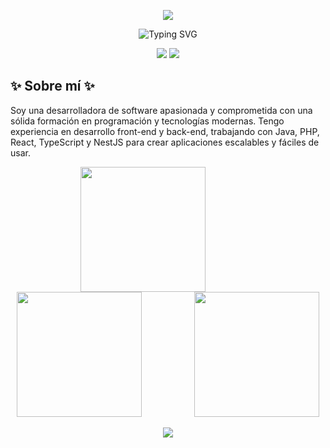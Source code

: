 <!-- Encabezado con imagen -->
<p align="center">
  <img src="https://capsule-render.vercel.app/api?type=waving&color=0:00c6ff,100:0072ff&height=200&section=header&text=⭐%20Hola!%20Soy%20Alicia%20Medina%20⭐&fontSize=40&fontColor=ffffff&animation=fadeIn" />
</p>

<!-- Frase introductoria animada centrada en azul, sin cortes -->
<p align="center">
  <img src="https://readme-typing-svg.demolab.com?font=Fira+Code&weight=700&size=24&pause=1000&color=1E3C72&center=true&vCenter=true&width=900&lines=%E2%AD%90+Desarrolladora+Fullstack+|+Amante+del+Codigo+Limpio+|+AI+%E2%AD%90" alt="Typing SVG" />
</p>

<!-- Bloques tipo div lado a lado -->
<p align="center">
  <img src="https://img.shields.io/badge/🌊-Construyendo%20experiencias%20digitales%20inteligentes-0072FF?style=for-the-badge" />
  <img src="https://img.shields.io/badge/✨-APASIONADA%20POR%20LA%20IA%20Y%20TECNOLOGÍA-1E3C72?style=for-the-badge" />
</p>

<h2>✨ Sobre mí ✨</h2>

<p>
Soy una desarrolladora de software apasionada y comprometida con una sólida formación en programación y tecnologías modernas. Tengo experiencia en desarrollo front-end y back-end, trabajando con Java, PHP, React, TypeScript y NestJS para crear aplicaciones escalables y fáciles de usar.
</p>

<p align="center">
  <img src="https://www.florclick.com/entradas_blog/calendario-de-flores-5f6bdc06188c5.jpg" width="200" style="margin-right:80px;" />
  <img src="https://www.florclick.com/entradas_blog/calendario-de-flores-5f6bdc06188c5.jpg" width="200" style="margin-right:80px;" />
  <img src="https://www.florclick.com/entradas_blog/calendario-de-flores-5f6bdc06188c5.jpg" width="200" />
</p>






<p align="center">
  <img src="https://capsule-render.vercel.app/api?type=waving&color=0:00c6ff,100:0072ff&height=100&section=footer"/>
</p>
